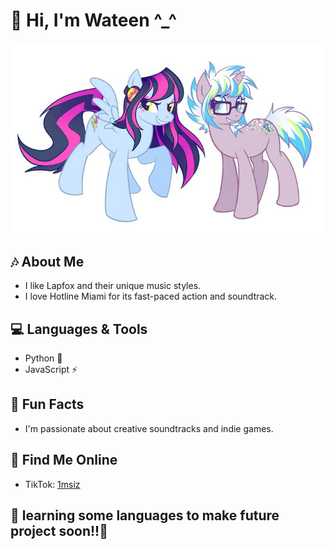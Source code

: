 
# 🦄 Hi, I'm Wateen ^_^
![image alt](https://github.com/j94k/j94k/blob/main/download%20(4).jpg?raw=true)
## 🎶 About Me
- I like Lapfox and their unique music styles.
- I love Hotline Miami for its fast-paced action and soundtrack.

## 💻 Languages & Tools
- Python 🐍
- JavaScript ⚡


## 🦈 Fun Facts
- I'm passionate about creative soundtracks and indie games.

  
## 📱 Find Me Online
- TikTok: [1msiz](https://www.tiktok.com/@1msiz)


## 💟 learning some languages to make future project soon!!💟



  
